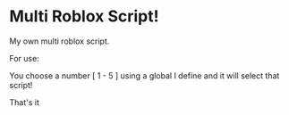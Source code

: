 # Multi Roblox Script!


My own multi roblox script.

For use:

You choose a number [ 1 - 5 ] using a global I define and it will select that script!

That's it
